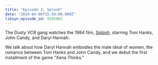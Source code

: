 ```yaml
---
title: "Episode 3: Splash"
date: "2019-04-06T15:58:00.000Z"
libsyn_episode_id: 9292862
---
```


The Dusty VCR gang watches the 1984 film, [_Splash_](https://www.imdb.com/title/tt0088161/), starring Tom Hanks, John Candy, and Daryl Hannah.

We talk about how Daryl Hannah embodies the male ideal of women, the romance between Tom Hanks and John Candy, and we debut the first installment of the game "Xena Thinks."

<!--more-->
